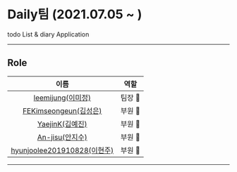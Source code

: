 # Daily팀 (2021.07.05 ~ )

todo List & diary Application

-------------------
## Role
|                            이름                             |              역할              |
| :---------------------------------------------------------: | :----------------------------: |
|   [leemijung(이미정)](https://github.com/leemijung)     |       팀장 👑        |
|   [FEKimseongeun(김성은)](https://github.com/FEKimseongeun)   |        부원 👑         |
|   [YaejinK(김예진)](https://github.com/YaejinK)   |        부원 👑         |
|   [An-jisu(안지수)](https://github.com/An-jisu)   |        부원 👑         |
|   [hyunjoolee201910828(이현주)](https://github.com/hyunjoolee201910828)   |        부원 👑         |

-------------------
